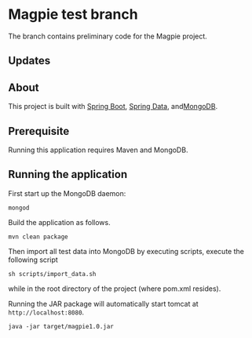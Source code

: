 # Magpie test branch
The branch contains preliminary code for the Magpie project.

## Updates

## About
This project is built with [Spring Boot][spring boot], [Spring Data][spring data mongo], and[MongoDB][mongo].

## Prerequisite
Running this application requires Maven and MongoDB. 

## Running the application

First start up the MongoDB daemon:

    mongod

Build the application as follows.

    mvn clean package
    
Then import all test data into MongoDB by executing scripts, execute the following script

    sh scripts/import_data.sh
    
while in the root directory of the project (where pom.xml resides).
    
Running the JAR package will automatically start tomcat at `http://localhost:8080`.

    java -jar target/magpie1.0.jar
    

[spring boot]: http://projects.spring.io/spring-boot/
[spring data mongo]: http://projects.spring.io/spring-data-mongodb/
[mongo]: https://www.mongodb.org/